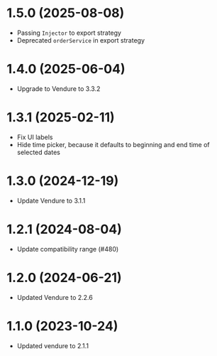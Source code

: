 # 1.5.0 (2025-08-08)

- Passing `Injector` to export strategy
- Deprecated `orderService` in export strategy

# 1.4.0 (2025-06-04)

- Upgrade to Vendure to 3.3.2

# 1.3.1 (2025-02-11)

- Fix UI labels
- Hide time picker, because it defaults to beginning and end time of selected dates

# 1.3.0 (2024-12-19)

- Update Vendure to 3.1.1

# 1.2.1 (2024-08-04)

- Update compatibility range (#480)

# 1.2.0 (2024-06-21)

- Updated Vendure to 2.2.6

# 1.1.0 (2023-10-24)

- Updated vendure to 2.1.1
